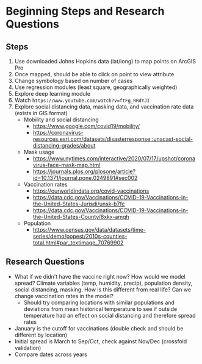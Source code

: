 # Beginning Steps and Research Questions

## Steps

1. Use downloaded Johns Hopkins data (lat/long) to map points on ArcGIS Pro
2. Once mapped, should be able to click on point to view attribute
3. Change symbology based on number of cases
4. Use regression modules (least square, geographically weighted)
5. Explore deep learning module
6. Watch `https://www.youtube.com/watch?v=ftFg_RRdYJI`
7. Explore social distancing data, masking data, and vaccination rate data (exists in GIS format)
   - Mobility and social distancing
     - https://www.google.com/covid19/mobility/
     - https://coronavirus-resources.esri.com/datasets/disasterresponse::unacast-social-distancing-grades/about
   - Mask usage
     - https://www.nytimes.com/interactive/2020/07/17/upshot/coronavirus-face-mask-map.html
     - https://journals.plos.org/plosone/article?id=10.1371/journal.pone.0249891#sec002
   - Vaccination rates
     - https://ourworldindata.org/covid-vaccinations
     - https://data.cdc.gov/Vaccinations/COVID-19-Vaccinations-in-the-United-States-Jurisdi/unsk-b7fc
     - https://data.cdc.gov/Vaccinations/COVID-19-Vaccinations-in-the-United-States-County/8xkx-amqh
   - Population
     - https://www.census.gov/data/datasets/time-series/demo/popest/2010s-counties-total.html#par_textimage_70769902

## Research Questions

- What if we didn't have the vaccine right now? How would we model spread? Climate variables (temp, humidity, precip), population density, social distancing, masking. How is this different from real life? Can we change vaccination rates in the model?
  - Should try comparing locations with similar populations and deviations from mean historical temperature to see if outside temperature had an effect on social distancing and therefore spread rates
- January is the cutoff for vaccinations (double check and should be different by location)
- Initial spread is March to Sep/Oct, check against Nov/Dec (crossfold validation)
- Compare dates across years

